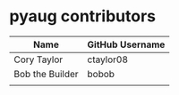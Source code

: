 # pyaug contributors

| Name                      | GitHub Username            |
|---------------------------|----------------------------|
| Cory Taylor            | ctaylor08                  |
| Bob the Builder           |    bobob                   |
|                           |                            |
